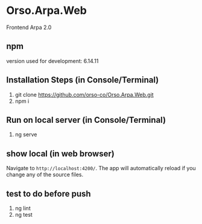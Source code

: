 # Orso.Arpa.Web
Frontend Arpa 2.0

## npm
version used for development: 6.14.11

## Installation Steps (in Console/Terminal)
1. git clone https://github.com/orso-co/Orso.Arpa.Web.git
2. npm i

## Run on local server (in Console/Terminal)
1. ng serve

## show local (in web browser)
Navigate to `http://localhost:4200/`. The app will automatically reload if you change any of the source files.


## test to do before push
1. ng lint
2. ng test
